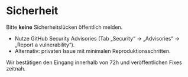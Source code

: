 # Sicherheit

Bitte **keine** Sicherheitslücken öffentlich melden.
- Nutze GitHub Security Advisories (Tab „Security“ → „Advisories“ → „Report a vulnerability“).
- Alternativ: privaten Issue mit minimalen Reproduktionsschritten.

Wir bestätigen den Eingang innerhalb von 72h und veröffentlichen Fixes zeitnah.
